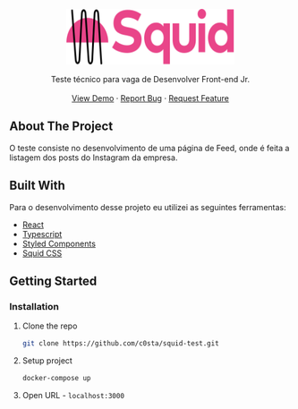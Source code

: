<!--
*** Thanks for checking out the Best-README-Template. If you have a suggestion
*** that would make this better, please fork the repo and create a pull request
*** or simply open an issue with the tag "enhancement".
*** Thanks again! Now go create something AMAZING! :D
-->

<!-- PROJECT SHIELDS -->
<!--
*** I'm using markdown "reference style" links for readability.
*** Reference links are enclosed in brackets [ ] instead of parentheses ( ).
*** See the bottom of this document for the declaration of the reference variables
*** for contributors-url, forks-url, etc. This is an optional, concise syntax you may use.
*** https://www.markdownguide.org/basic-syntax/#reference-style-links
-->

<p align="center">
  <a href="https://github.com/othneildrew/Best-README-Template">
    <img src="src/assets/logo.svg" alt="Logo" width="300" height="100">
  </a>

  <p align="center">
   Teste técnico para vaga de Desenvolver Front-end Jr.
    <br />
    <br />
    <a href="https://github.com/othneildrew/Best-README-Template">View Demo</a>
    ·
    <a href="https://github.com/othneildrew/Best-README-Template/issues">Report Bug</a>
    ·
    <a href="https://github.com/othneildrew/Best-README-Template/issues">Request Feature</a>
  </p>
</p>

<!-- ABOUT THE PROJECT -->

## About The Project

O teste consiste no desenvolvimento de uma página de Feed, onde é feita a listagem dos posts do Instagram da empresa.

## Built With

Para o desenvolvimento desse projeto eu utilizei as seguintes ferramentas:

- [React](https://reactjs.org/)
- [Typescript](https://www.typescriptlang.org/)
- [Styled Components](https://styled-components.com/)
- [Squid CSS](https://css.squidit.com.br/)

<!-- GETTING STARTED -->

## Getting Started

### Installation

1. Clone the repo
   ```sh
   git clone https://github.com/c0sta/squid-test.git
   ```
2. Setup project
   ```sh
   docker-compose up
   ```
3. Open URL - `localhost:3000`
